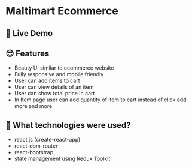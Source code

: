 # Maltimart Ecommerce

## 📌 Live Demo

## 😎 Features

- Beauty UI similar to ecommerce website
- Fully responsive and mobile friendly
- User can add items to cart
- User can view details of an item
- User can show total price in cart
- In Item page user can add quantity of item to cart instead of click add more and more

## 🚀 What technologies were used?

- react.js (create-react-app)
- react-dom-router
- react-bootstrap
- state management using Redux Toolkit
